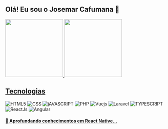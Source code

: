 ## Olá! Eu sou o Josemar Cafumana 👋

<div align="start">
  <a href="https://github.com/Josemar-cafumana">
  <img height="180em" src="https://github-readme-stats.vercel.app/api?username=Josemar-cafumana&show_icons=true&theme=dracula&include_all_commits=true&count_private=true"/>
  <img height="180em" src="https://github-readme-stats.vercel.app/api/top-langs/?username=Josemar-cafumana&layout=compact&langs_count=7&theme=dracula"/>
</div>


## Tecnologias


<div style="display:inline-block">
    <img src="https://img.shields.io/badge/HTML5-e44114?style=for-the-badge&logo=html5&logoColor=white" alt="HTML5" />
    <img src="https://img.shields.io/badge/CSS3-1572B6?style=for-the-badge&logo=css3&logoColor=white" alt="CSS" />
    <img src="https://img.shields.io/badge/JavaScript-F7DF1E?style=for-the-badge&logo=javascript&logoColor=black" alt="jAVASCRIPT" />
    <img src="https://img.shields.io/badge/PHP-777BB4?style=for-the-badge&logo=php&logoColor=white" alt="PHP" />
    <img src="https://img.shields.io/badge/Vue.js-35495E?style=for-the-badge&logo=vue.js&logoColor=4FC08D" alt="Vuejs" />
    <img src="https://img.shields.io/badge/Laravel-FF2D20?style=for-the-badge&logo=laravel&logoColor=white" alt="Laravel" />
    <img src="https://img.shields.io/badge/TypeScript-007ACC?style=for-the-badge&logo=typescript&logoColor=white" alt="TYPESCRIPT" />
    <img src="https://img.shields.io/badge/React-20232A?style=for-the-badge&logo=react&logoColor=61DAFB" alt="ReactJs" />
    <img src="https://img.shields.io/badge/Angular-DD0031?style=for-the-badge&logo=angular&logoColor=white" alt="Angular" />
   
  
</div><br>

 #### 🌱 Aprofundando conhecimentos em React Native...
